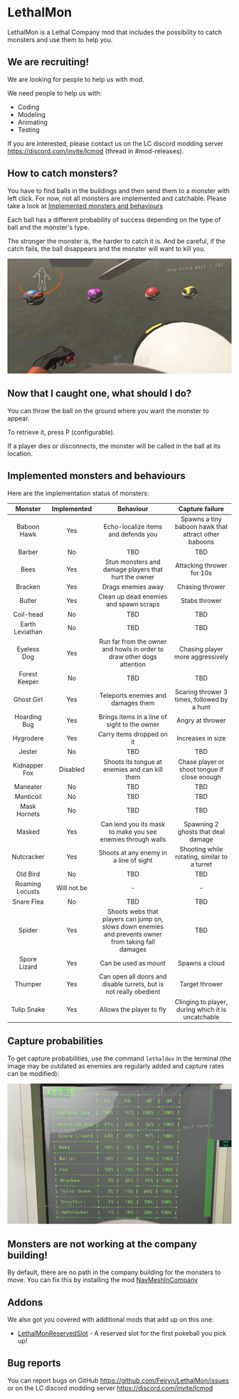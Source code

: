 # LethalMon

LethalMon is a Lethal Company mod that includes the possibility to catch monsters and use them to help you.

## We are recruiting!

We are looking for people to help us with mod.

We need people to help us with:
- Coding
- Modeling
- Animating
- Testing

If you are interested, please contact us on the LC discord modding server https://discord.com/invite/lcmod (thread in #mod-releases).

## How to catch monsters?

You have to find balls in the buildings and then send them to a monster with left click. For now, not all monsters are implemented and catchable. Please take a look at [Implemented monsters and behaviours](#implemented-monsters-and-behaviours)

Each ball has a different probability of success depending on the type of ball and the monster's type.

The stronger the monster is, the harder to catch it is. And be careful, if the catch fails, the ball disappears and the monster will want to kill you.

![balls.png](https://raw.githubusercontent.com/Feiryn/LethalMon/master/Images/balls.png)


## Now that I caught one, what should I do?

You can throw the ball on the ground where you want the monster to appear.

To retrieve it, press P (configurable).

If a player dies or disconnects, the monster will be called in the ball at its location.


## Implemented monsters and behaviours

Here are the implementation status of monsters:

|     Monster     | Implemented |                                              Behaviour                                               |                   Capture failure                    |
|:---------------:|:-----------:|:----------------------------------------------------------------------------------------------------:|:----------------------------------------------------:|
|   Baboon Hawk   |     Yes     |                                 Echo-localize items and defends you                                  | Spawns a tiny baboon hawk that attract other baboons |
|     Barber      |     No      |                                                 TBD                                                  |                         TBD                          |
|      Bees       |     Yes     |                         Stun monsters and damage players that hurt the owner                         |              Attacking thrower for 10s               |
|     Bracken     |     Yes     |                                          Drags enemies away                                          |                   Chasing thrower                    |
|     Butler      |     Yes     |                                Clean up dead enemies and spawn scraps                                |                    Stabs thrower                     |
|    Coil-head    |     No      |                                                 TBD                                                  |                         TBD                          |
| Earth Leviathan |     No      |                                                 TBD                                                  |                         TBD                          |
|   Eyeless Dog   |     Yes     |                Run far from the owner and howls in order to draw other dogs attention                |           Chasing player more aggressively           |
|  Forest Keeper  |     No      |                                                 TBD                                                  |                         TBD                          |
|   Ghost Girl    |     Yes     |                                  Teleports enemies and damages them                                  |     Scaring thrower 3 times, followed by a hunt      |
|  Hoarding Bug   |     Yes     |                             Brings items in a line of sight to the owner                             |                   Angry at thrower                   |
|    Hygrodere    |     Yes     |                                      Carry items dropped on it                                       |                  Increases in size                   |
|     Jester      |     No      |                                                 TBD                                                  |                         TBD                          |
|  Kidnapper Fox  |  Disabled   |                            Shoots its tongue at enemies and can kill them                            |     Chase player or shoot tongue if close enough     |
|    Maneater     |     No      |                                                 TBD                                                  |                         TBD                          |
|    Manticoil    |     No      |                                                 TBD                                                  |                         TBD                          |
|  Mask Hornets   |     No      |                                                 TBD                                                  |                         TBD                          |
|     Masked      |     Yes     |                     Can lend you its mask to make you see enemies through walls                      |          Spawning 2 ghosts that deal damage          |
|   Nutcracker    |     Yes     |                                Shoots at any enemy in a line of sight                                |     Shooting while rotating, similar to a turret     |
|    Old Bird     |     No      |                                                 TBD                                                  |                         TBD                          |
| Roaming Locusts | Will not be |                                                  -                                                   |                          -                           |
|   Snare Flea    |     No      |                                                 TBD                                                  |                         TBD                          |
|     Spider      |     Yes     | Shoots webs that players can jump on, slows down enemies and prevents owner from taking fall damages |                         TBD                          |
|  Spore Lizard   |     Yes     |                                         Can be used as mount                                         |                    Spawns a cloud                    |
|     Thumper     |     Yes     |                  Can open all doors and disable turrets, but is not really obedient                  |                    Target thrower                    |
|   Tulip Snake   |     Yes     |                                       Allows the player to fly                                       |  Clinging to player, during which it is uncatchable  |


## Capture probabilities

To get capture probabilities, use the command `lethaldex` in the terminal (the image may be outdated as enemies are regularly added and capture rates can be modified):

![lethaldex.png](https://raw.githubusercontent.com/Feiryn/LethalMon/master/Images/lethaldex.png)

## Monsters are not working at the company building!

By default, there are no path in the company building for the monsters to move.
You can fix this by installing the mod [NavMeshInCompany](https://thunderstore.io/c/lethal-company/p/Kittenji/NavMeshInCompany/)

## Addons

We also got you covered with additional mods that add up on this one:
- [LethalMonReservedSlot](https://thunderstore.io/c/lethal-company/p/Niro/LethalMonReservedSlot/) - A reserved slot for the first pokeball you pick up!

## Bug reports

You can report bugs on GitHub https://github.com/Feiryn/LethalMon/issues or on the LC discord modding server https://discord.com/invite/lcmod
